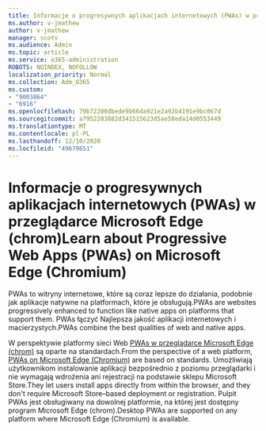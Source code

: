 ```yaml
---
title: Informacje o progresywnych aplikacjach internetowych (PWAs) w przeglądarce Microsoft Edge (chrom)
ms.author: v-jmathew
author: v-jmathew
manager: scotv
ms.audience: Admin
ms.topic: article
ms.service: o365-administration
ROBOTS: NOINDEX, NOFOLLOW
localization_priority: Normal
ms.collection: Adm_O365
ms.custom:
- "9003864"
- "6916"
ms.openlocfilehash: 79b72200dbede9b66da921e2a92b4191e9bc067d
ms.sourcegitcommit: a7952283882d341515623d5ae58eda14d0553449
ms.translationtype: MT
ms.contentlocale: pl-PL
ms.lasthandoff: 12/10/2020
ms.locfileid: "49679651"
---
```

# <a name="learn-about-progressive-web-apps-pwas-on-microsoft-edge-chromium"></a><span data-ttu-id="adfc1-102">Informacje o progresywnych aplikacjach internetowych (PWAs) w przeglądarce Microsoft Edge (chrom)</span><span class="sxs-lookup"><span data-stu-id="adfc1-102">Learn about Progressive Web Apps (PWAs) on Microsoft Edge (Chromium)</span></span>

<span data-ttu-id="adfc1-103">PWAs to witryny internetowe, które są coraz lepsze do działania, podobnie jak aplikacje natywne na platformach, które je obsługują.</span><span class="sxs-lookup"><span data-stu-id="adfc1-103">PWAs are websites progressively enhanced to function like native apps on platforms that support them.</span></span> <span data-ttu-id="adfc1-104">PWAs łączyć Najlepsza jakość aplikacji internetowych i macierzystych.</span><span class="sxs-lookup"><span data-stu-id="adfc1-104">PWAs combine the best qualities of web and native apps.</span></span>

<span data-ttu-id="adfc1-105">W perspektywie platformy sieci Web [PWAs w przeglądarce Microsoft Edge (chrom)](https://go.microsoft.com/fwlink/?linkid=2135193) są oparte na standardach.</span><span class="sxs-lookup"><span data-stu-id="adfc1-105">From the perspective of a web platform, [PWAs on Microsoft Edge (Chromium)](https://go.microsoft.com/fwlink/?linkid=2135193) are based on standards.</span></span> <span data-ttu-id="adfc1-106">Umożliwiają użytkownikom instalowanie aplikacji bezpośrednio z poziomu przeglądarki i nie wymagają wdrożenia ani rejestracji na podstawie sklepu Microsoft Store.</span><span class="sxs-lookup"><span data-stu-id="adfc1-106">They let users install apps directly from within the browser, and they don't require Microsoft Store–based deployment or registration.</span></span> <span data-ttu-id="adfc1-107">Pulpit PWAs jest obsługiwany na dowolnej platformie, na której jest dostępny program Microsoft Edge (chrom).</span><span class="sxs-lookup"><span data-stu-id="adfc1-107">Desktop PWAs are supported on any platform where Microsoft Edge (Chromium) is available.</span></span>
